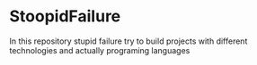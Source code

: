# StoopidFailure
In this repository stupid failure try to build projects with different technologies and actually programing languages
